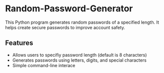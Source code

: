 # Random-Password-Generator

This Python program generates random passwords of a specified length. 
It helps create secure passwords to improve account safety. 

## Features

- Allows users to specifiy password length (default is 8 characters)
- Generates passwords using letters, digits, and special characters
- Simple command-line interace
